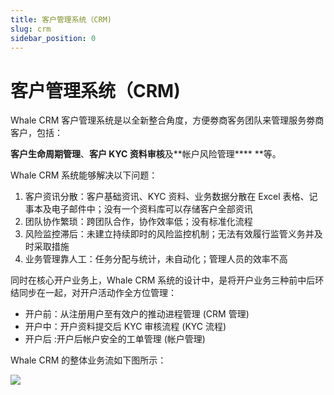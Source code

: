 ```yaml
---
title: 客户管理系统（CRM)
slug: crm
sidebar_position: 0
---
```



# 客户管理系统（CRM)

Whale CRM 客户管理系统是以全新整合角度，方便劵商客务团队来管理服务劵商客户，包括：

**客户生命周期管理**、**客户 ****KYC**** 资料审核**及**帐户风险管理**** **等。

Whale CRM 系统能够解决以下问题： 

1. 客户资讯分散：客户基础资讯、KYC 资料、业务数据分散在 Excel 表格、记事本及电子邮件中；没有一个资料库可以存储客户全部资讯 
2. 团队协作繁琐：跨团队合作，协作效率低；没有标准化流程 
3. 风险监控滞后：未建立持续即时的风险监控机制；无法有效履行监管义务并及时采取措施 
4. 业务管理靠人工：任务分配与统计，未自动化；管理人员的效率不高

同时在核心开户业务上，Whale CRM 系统的设计中，是将开户业务三种前中后环结同步在一起，对开户活动作全方位管理：

- 开户前：从注册用户至有效户的推动进程管理 (CRM 管理)
- 开户中：开户资料提交后 KYC 审核流程 (KYC 流程)
- 开户后 :开户后帐户安全的工单管理 (帐户管理)

Whale CRM 的整体业务流如下图所示：

<img src="/assets/AmXab5vHuo57Stx4eY5c28BYnh3.jpeg" src-width="1819" src-height="965" align="center"/>

